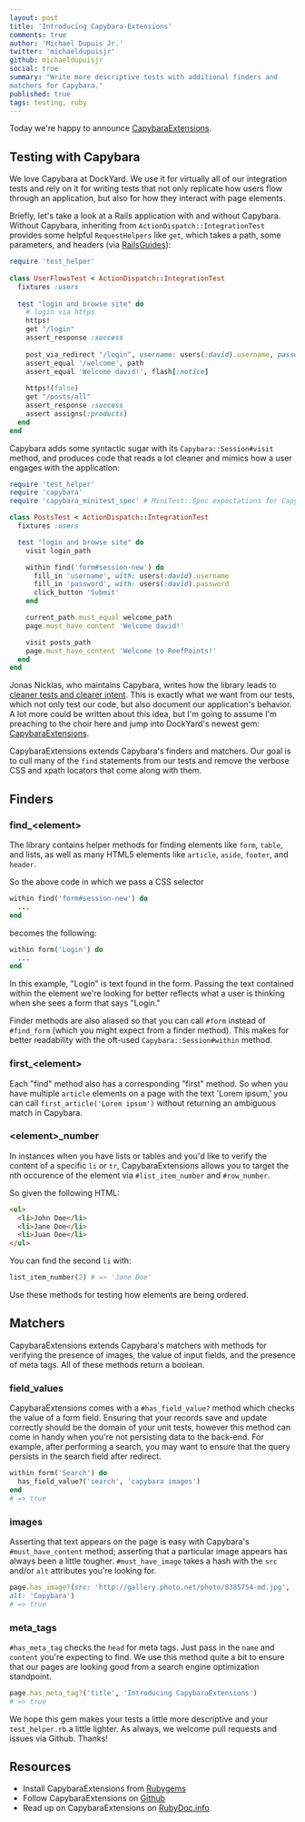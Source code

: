 ```yaml
---
layout: post
title: 'Introducing Capybara-Extensions'
comments: true
author: 'Michael Dupuis Jr.'
twitter: 'michaeldupuisjr'
github: michaeldupuisjr
social: true
summary: "Write more descriptive tests with additional finders and
matchers for Capybara."
published: true
tags: testing, ruby
---
```


Today we're happy to announce [CapybaraExtensions](https://github.com/dockyard/capybara-extensions).

## Testing with Capybara
We love Capybara at DockYard. We use it for virtually all of our integration tests and
rely on it for writing tests that not only replicate how users flow
through an application, but also for how they interact with page
elements.

Briefly, let's take a look at a Rails application with and without
Capybara. Without Capybara, inheriting from `ActionDispatch::IntegrationTest` provides
some helpful `RequestHelpers` like `get`, which takes a path, some
parameters, and headers (via [RailsGuides](http://guides.rubyonrails.org/testing.html#integration-testing-examples)):

```ruby
require 'test_helper'
 
class UserFlowsTest < ActionDispatch::IntegrationTest
  fixtures :users
 
  test "login and browse site" do
    # login via https
    https!
    get "/login"
    assert_response :success
 
    post_via_redirect "/login", username: users(:david).username, password: users(:david).password
    assert_equal '/welcome', path
    assert_equal 'Welcome david!', flash[:notice]
 
    https!(false)
    get "/posts/all"
    assert_response :success
    assert assigns(:products)
  end
end
```

Capybara adds some syntactic sugar with its
`Capybara::Session#visit` method, and produces code that reads a lot cleaner and mimics
how a user engages with the application:

```ruby
require 'test_helper'
require 'capybara'
require 'capybara_minitest_spec' # MiniTest::Spec expectations for Capybara

class PostsTest < ActionDispatch::IntegrationTest
  fixtures :users

  test "login and browse site" do
    visit login_path

    within find('form#session-new') do
      fill_in 'username', with: users(:david).username
      fill_in 'password', with: users(:david).password
      click_button 'Submit'
    end 

    current_path.must_equal welcome_path
    page.must_have_content 'Welcome david!'

    visit posts_path
    page.must_have_content 'Welcome to ReefPoints!'
  end
end
```

Jonas Nicklas, who maintains Capybara, writes how the library leads to [cleaner tests and clearer intent](http://www.elabs.se/blog/51-simple-tricks-to-clean-up-your-capybara-tests). This is exactly what we
want from our tests, which not only test our code, but also
document our application's behavior. A lot more could be written about
this idea, but I'm going to assume I'm preaching to the choir here and
jump into DockYard's newest gem:
[CapybaraExtensions](https://rubygems.org/gems/capybara-extensions).

CapybaraExtensions extends Capybara's finders and matchers. Our goal is
to cull many of the `find` statements from our tests and remove the
verbose CSS and
xpath locators that come along with them. 

## Finders
### find_\<element\>
The library contains helper
methods for finding elements like `form`, `table`, and lists, as well as
many HTML5 elements like `article`, `aside`, `footer`, and `header`. 

So the above code in which we pass a CSS selector

```ruby
within find('form#session-new') do
  ...
end
```
becomes the following:

```ruby
within form('Login') do
  ...
end
```

In this example, "Login" is text found in the form. Passing the text contained within the element we're looking for better reflects what a user is thinking when she sees a form that
says "Login."

Finder methods are also aliased so that you can call `#form`
instead of `#find_form` (which you might expect from a finder method).
This makes for better readability with the oft-used `Capybara::Session#within` method.

### first_\<element\>
Each "find" method also has a corresponding "first" method. So when you
have multiple `article` elements on a page with the text 'Lorem ipsum,' you can call
`first_article('Lorem ipsum')` without returning an ambiguous match in
Capybara.

### \<element\>_number
In instances when you have lists or tables and you'd like to verify the
content of a specific `li` or `tr`, CapybaraExtensions allows
you to target the nth occurence of the element via
`#list_item_number` and `#row_number`.

So given the following HTML:

```html
<ul>
  <li>John Doe</li>
  <li>Jane Doe</li>
  <li>Juan Doe</li>
</ul>
```

You can find the second `li` with:

```ruby
list_item_number(2) # => 'Jane Doe'
```

Use these methods for testing how elements are being ordered.

## Matchers
CapybaraExtensions extends Capybara's matchers with methods for
verifying the presence of images, the value of input fields, and the
presence of meta tags. All of these methods return a boolean.

### field_values
CapybaraExtensions comes with a `#has_field_value?` method which checks
the value of a form field. Ensuring that your records save and update
correctly should be the domain of your unit tests, however this method
can come in handy when you're not persisting data to the back-end. For
example, after performing a search, you may want to ensure that the
query persists in the search field after redirect.

```ruby
within form('Search') do
  has_field_value?('search', 'capybara images')
end
# => true
```
### images
Asserting that text appears on the page is easy with Capybara's
`#must_have_content` method; asserting
that a particular image appears has always been a little tougher.
`#must_have_image` takes a hash with the `src` and/or `alt` attributes
you're looking for.

```ruby
page.has_image?(src: 'http://gallery.photo.net/photo/8385754-md.jpg',
alt: 'Capybara')
# => true
```

### meta_tags
`#has_meta_tag` checks the `head` for meta tags. Just pass in the `name`
and `content` you're expecting to find. We use this method quite a bit to ensure that our pages are looking good
from a search engine optimization standpoint.

```ruby
page.has_meta_tag?('title', 'Introducing CapybaraExtensions') 
# => true
```

We hope this gem makes your tests a little more descriptive and your `test_helper.rb` a little lighter. As always, we welcome pull requests and issues via Github. Thanks!

## Resources
* Install CapybaraExtensions from [Rubygems](http://rubygems.org/gems/capybara-extensions)
* Follow CapybaraExtensions on [Github](https://github.com/dockyard/capybara-extensions)
* Read up on CapybaraExtensions on
[RubyDoc.info](http://rubydoc.info/gems/capybara-extensions/frames)

